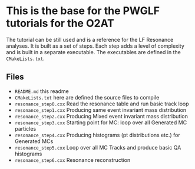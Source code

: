 # This is the base for the PWGLF tutorials for the O2AT

The tutorial can be still used and is a reference for the LF Resonance analyses.
It is built as a set of steps. Each step adds a level of complexity and is built in a separate executable.
The executables are defined in the `CMakeLists.txt`.

## Files
* `README.md` this readme
* `CMakeLists.txt` here are defined the source files to compile
* `resonance_step0.cxx` Read the resonance table and run basic track loop
* `resonance_step1.cxx` Producing same event invariant mass distribution
* `resonance_step2.cxx` Producing Mixed event invariant mass distribution
* `resonance_step3.cxx` Starting point for MC: loop over all Generated MC particles
* `resonance_step4.cxx` Producing histograms (pt distributions etc.) for Generated MCs
* `resonance_step5.cxx` Loop over all MC Tracks and produce basic QA histograms
* `resonance_step6.cxx` Resonance reconstruction
